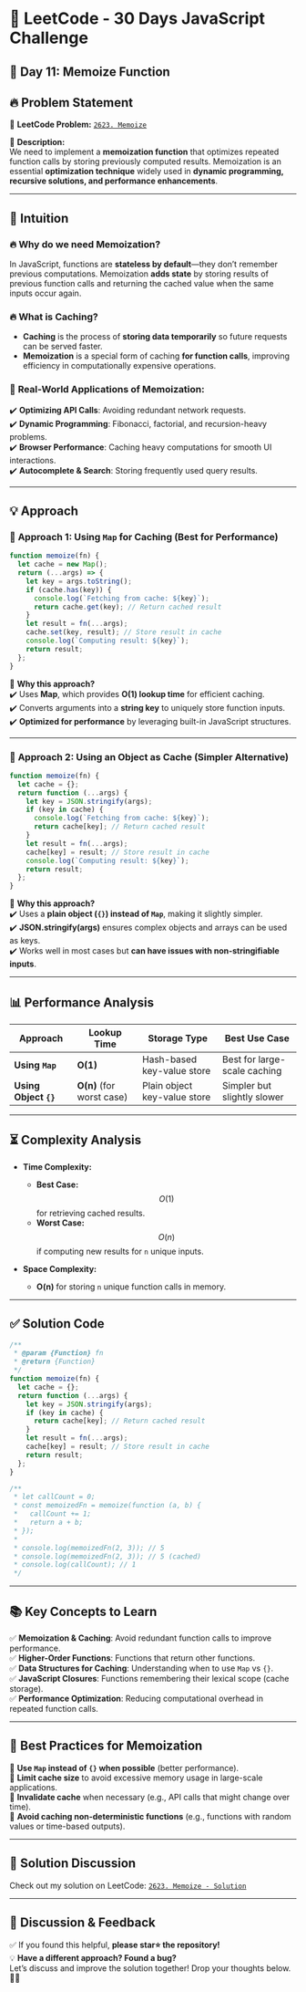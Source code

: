 # 🚀 **LeetCode - 30 Days JavaScript Challenge**

## 📅 **Day 11: Memoize Function**

## 🔥 **Problem Statement**

🔗 **LeetCode Problem:** [`2623. Memoize`](https://leetcode.com/problems/memoize/)

📌 **Description:**  
We need to implement a **memoization function** that optimizes repeated function calls by storing previously computed results. Memoization is an essential **optimization technique** widely used in **dynamic programming, recursive solutions, and performance enhancements**.

---

## 🧠 **Intuition**

### 🔥 **Why do we need Memoization?**

In JavaScript, functions are **stateless by default**—they don’t remember previous computations. Memoization **adds state** by storing results of previous function calls and returning the cached value when the same inputs occur again.

### 🔥 **What is Caching?**

- **Caching** is the process of **storing data temporarily** so future requests can be served faster.
- **Memoization** is a special form of caching **for function calls**, improving efficiency in computationally expensive operations.

### 🚀 **Real-World Applications of Memoization:**

✔️ **Optimizing API Calls**: Avoiding redundant network requests.  
✔️ **Dynamic Programming**: Fibonacci, factorial, and recursion-heavy problems.  
✔️ **Browser Performance**: Caching heavy computations for smooth UI interactions.  
✔️ **Autocomplete & Search**: Storing frequently used query results.

---

## 💡 **Approach**

### 🔹 **Approach 1: Using `Map` for Caching** (Best for Performance)

```javascript
function memoize(fn) {
  let cache = new Map();
  return (...args) => {
    let key = args.toString();
    if (cache.has(key)) {
      console.log(`Fetching from cache: ${key}`);
      return cache.get(key); // Return cached result
    }
    let result = fn(...args);
    cache.set(key, result); // Store result in cache
    console.log(`Computing result: ${key}`);
    return result;
  };
}
```

📌 **Why this approach?**  
✔️ Uses **Map**, which provides **O(1) lookup time** for efficient caching.  
✔️ Converts arguments into a **string key** to uniquely store function inputs.  
✔️ **Optimized for performance** by leveraging built-in JavaScript structures.

---

### 🔹 **Approach 2: Using an Object as Cache** (Simpler Alternative)

```javascript
function memoize(fn) {
  let cache = {};
  return function (...args) {
    let key = JSON.stringify(args);
    if (key in cache) {
      console.log(`Fetching from cache: ${key}`);
      return cache[key]; // Return cached result
    }
    let result = fn(...args);
    cache[key] = result; // Store result in cache
    console.log(`Computing result: ${key}`);
    return result;
  };
}
```

📌 **Why this approach?**  
✔️ Uses a **plain object (`{}`) instead of `Map`**, making it slightly simpler.  
✔️ **JSON.stringify(args)** ensures complex objects and arrays can be used as keys.  
✔️ Works well in most cases but **can have issues with non-stringifiable inputs**.

---

## 📊 **Performance Analysis**

| Approach              | Lookup Time               | Storage Type                 | Best Use Case                |
| --------------------- | ------------------------- | ---------------------------- | ---------------------------- |
| **Using `Map`**       | **O(1)**                  | Hash-based key-value store   | Best for large-scale caching |
| **Using Object `{}`** | **O(n)** (for worst case) | Plain object key-value store | Simpler but slightly slower  |

---

## ⏳ **Complexity Analysis**

- **Time Complexity:**

  - **Best Case:** $$O(1)$$ for retrieving cached results.
  - **Worst Case:** $$O(n)$$ if computing new results for `n` unique inputs.

- **Space Complexity:**
  - **O(n)** for storing `n` unique function calls in memory.

---

## ✅ **Solution Code**

```javascript
/**
 * @param {Function} fn
 * @return {Function}
 */
function memoize(fn) {
  let cache = {};
  return function (...args) {
    let key = JSON.stringify(args);
    if (key in cache) {
      return cache[key]; // Return cached result
    }
    let result = fn(...args);
    cache[key] = result; // Store result in cache
    return result;
  };
}

/**
 * let callCount = 0;
 * const memoizedFn = memoize(function (a, b) {
 *   callCount += 1;
 *   return a + b;
 * });
 *
 * console.log(memoizedFn(2, 3)); // 5
 * console.log(memoizedFn(2, 3)); // 5 (cached)
 * console.log(callCount); // 1
 */
```

---

## 📚 **Key Concepts to Learn**

✅ **Memoization & Caching**: Avoid redundant function calls to improve performance.  
✅ **Higher-Order Functions**: Functions that return other functions.  
✅ **Data Structures for Caching**: Understanding when to use `Map` vs `{}`.  
✅ **JavaScript Closures**: Functions remembering their lexical scope (cache storage).  
✅ **Performance Optimization**: Reducing computational overhead in repeated function calls.

---

## 🚀 **Best Practices for Memoization**

🔹 **Use `Map` instead of `{}` when possible** (better performance).  
🔹 **Limit cache size** to avoid excessive memory usage in large-scale applications.  
🔹 **Invalidate cache** when necessary (e.g., API calls that might change over time).  
🔹 **Avoid caching non-deterministic functions** (e.g., functions with random values or time-based outputs).

---

## 🔗 **Solution Discussion**

Check out my solution on LeetCode: [`2623. Memoize - Solution`](https://leetcode.com/problems/memoize/solutions/6577946/2623-leetcode-memoize-solution)

---

## 💬 **Discussion & Feedback**

✅ If you found this helpful, **please star⭐ the repository!**  
💡 **Have a different approach? Found a bug?**  
Let’s discuss and improve the solution together! Drop your thoughts below. 🚀🔥
